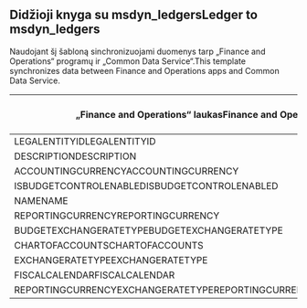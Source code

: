 ## <a name="ledger-to-msdyn_ledgers"></a><span data-ttu-id="9b291-101">Didžioji knyga su msdyn_ledgers</span><span class="sxs-lookup"><span data-stu-id="9b291-101">Ledger to msdyn_ledgers</span></span>

<span data-ttu-id="9b291-102">Naudojant šį šabloną sinchronizuojami duomenys tarp „Finance and Operations“ programų ir „Common Data Service“.</span><span class="sxs-lookup"><span data-stu-id="9b291-102">This template synchronizes data between Finance and Operations apps and Common Data Service.</span></span>

<span data-ttu-id="9b291-103">„Finance and Operations“ laukas</span><span class="sxs-lookup"><span data-stu-id="9b291-103">Finance and Operations field</span></span> | <span data-ttu-id="9b291-104">Schemos tipas</span><span class="sxs-lookup"><span data-stu-id="9b291-104">Map type</span></span> | <span data-ttu-id="9b291-105">Kitas „Dynamics 365” laukas</span><span class="sxs-lookup"><span data-stu-id="9b291-105">Other Dynamics 365 field</span></span> | <span data-ttu-id="9b291-106">Numatytoji reikšmė</span><span class="sxs-lookup"><span data-stu-id="9b291-106">Default value</span></span>
---|---|---|---
<span data-ttu-id="9b291-107">LEGALENTITYID</span><span class="sxs-lookup"><span data-stu-id="9b291-107">LEGALENTITYID</span></span> | >> | <span data-ttu-id="9b291-108">msdyn_company.cdm_companycode</span><span class="sxs-lookup"><span data-stu-id="9b291-108">msdyn_company.cdm_companycode</span></span> | 
<span data-ttu-id="9b291-109">DESCRIPTION</span><span class="sxs-lookup"><span data-stu-id="9b291-109">DESCRIPTION</span></span> | >> | <span data-ttu-id="9b291-110">msdyn_description</span><span class="sxs-lookup"><span data-stu-id="9b291-110">msdyn_description</span></span> | 
<span data-ttu-id="9b291-111">ACCOUNTINGCURRENCY</span><span class="sxs-lookup"><span data-stu-id="9b291-111">ACCOUNTINGCURRENCY</span></span> | >> | <span data-ttu-id="9b291-112">msdyn_accountingcurrency.isocurrencycode</span><span class="sxs-lookup"><span data-stu-id="9b291-112">msdyn_accountingcurrency.isocurrencycode</span></span> | 
<span data-ttu-id="9b291-113">ISBUDGETCONTROLENABLED</span><span class="sxs-lookup"><span data-stu-id="9b291-113">ISBUDGETCONTROLENABLED</span></span> | >> | <span data-ttu-id="9b291-114">msdyn_isbudgetcontrolenabled</span><span class="sxs-lookup"><span data-stu-id="9b291-114">msdyn_isbudgetcontrolenabled</span></span> | 
<span data-ttu-id="9b291-115">NAME</span><span class="sxs-lookup"><span data-stu-id="9b291-115">NAME</span></span> | >> | <span data-ttu-id="9b291-116">msdyn_name</span><span class="sxs-lookup"><span data-stu-id="9b291-116">msdyn_name</span></span> | 
<span data-ttu-id="9b291-117">REPORTINGCURRENCY</span><span class="sxs-lookup"><span data-stu-id="9b291-117">REPORTINGCURRENCY</span></span> | >> | <span data-ttu-id="9b291-118">msdyn_reportingcurrency.isocurrencycode</span><span class="sxs-lookup"><span data-stu-id="9b291-118">msdyn_reportingcurrency.isocurrencycode</span></span> | 
<span data-ttu-id="9b291-119">BUDGETEXCHANGERATETYPE</span><span class="sxs-lookup"><span data-stu-id="9b291-119">BUDGETEXCHANGERATETYPE</span></span> | >> | <span data-ttu-id="9b291-120">msdyn_budgetexchangeratetype.msdyn_name</span><span class="sxs-lookup"><span data-stu-id="9b291-120">msdyn_budgetexchangeratetype.msdyn_name</span></span> | 
<span data-ttu-id="9b291-121">CHARTOFACCOUNTS</span><span class="sxs-lookup"><span data-stu-id="9b291-121">CHARTOFACCOUNTS</span></span> | >> | <span data-ttu-id="9b291-122">msdyn_chartofaccounts.msdyn_name</span><span class="sxs-lookup"><span data-stu-id="9b291-122">msdyn_chartofaccounts.msdyn_name</span></span> | 
<span data-ttu-id="9b291-123">EXCHANGERATETYPE</span><span class="sxs-lookup"><span data-stu-id="9b291-123">EXCHANGERATETYPE</span></span> | >> | <span data-ttu-id="9b291-124">msdyn_exchangeratetype.msdyn_name</span><span class="sxs-lookup"><span data-stu-id="9b291-124">msdyn_exchangeratetype.msdyn_name</span></span> | 
<span data-ttu-id="9b291-125">FISCALCALENDAR</span><span class="sxs-lookup"><span data-stu-id="9b291-125">FISCALCALENDAR</span></span> | >> | <span data-ttu-id="9b291-126">msdyn_fiscalcalendar.msdyn_calendar</span><span class="sxs-lookup"><span data-stu-id="9b291-126">msdyn_fiscalcalendar.msdyn_calendar</span></span> | 
<span data-ttu-id="9b291-127">REPORTINGCURRENCYEXCHANGERATETYPE</span><span class="sxs-lookup"><span data-stu-id="9b291-127">REPORTINGCURRENCYEXCHANGERATETYPE</span></span> | >> | <span data-ttu-id="9b291-128">msdyn_reportingcurrencyexchangeratetype.msdyn_name</span><span class="sxs-lookup"><span data-stu-id="9b291-128">msdyn_reportingcurrencyexchangeratetype.msdyn_name</span></span> | 
